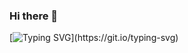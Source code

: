 ### Hi there 👋

[![Typing SVG](https://readme-typing-svg.demolab.com/?lines=Welcome+to+my+GitHub+Profile!;Software+Engineer+Intern+@+HubSpot;Computer+Engineering+Co-op+Student;At+McMaster+University;)](https://git.io/typing-svg)
